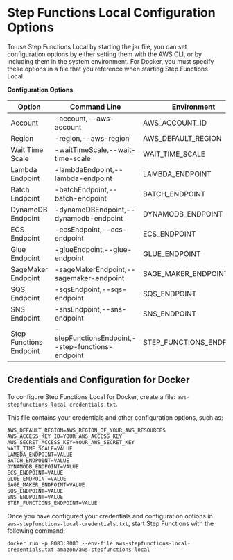 # Step Functions Local Configuration Options<a name="sfn-local-config-options"></a>

To use Step Functions Local by starting the jar file, you can set configuration options by either setting them with the AWS CLI, or by including them in the system environment\. For Docker, you must specify these options in a file that you reference when starting Step Functions Local\.


**Configuration Options**  

| Option | Command Line | Environment | 
| --- | --- | --- | 
| Account | \-account,\-\-aws\-account | AWS\_ACCOUNT\_ID | 
| Region | \-region,\-\-aws\-region | AWS\_DEFAULT\_REGION | 
| Wait Time Scale | \-waitTimeScale,\-\-wait\-time\-scale | WAIT\_TIME\_SCALE | 
| Lambda Endpoint | \-lambdaEndpoint,\-\-lambda\-endpoint | LAMBDA\_ENDPOINT | 
| Batch Endpoint | \-batchEndpoint,\-\-batch\-endpoint | BATCH\_ENDPOINT | 
| DynamoDB Endpoint | \-dynamoDBEndpoint,\-\-dynamodb\-endpoint | DYNAMODB\_ENDPOINT | 
| ECS Endpoint  | \-ecsEndpoint,\-\-ecs\-endpoint | ECS\_ENDPOINT | 
| Glue Endpoint | \-glueEndpoint,\-\-glue\-endpoint | GLUE\_ENDPOINT | 
| SageMaker Endpoint | \-sageMakerEndpoint,\-\-sagemaker\-endpoint | SAGE\_MAKER\_ENDPOINT | 
| SQS Endpoint | \-sqsEndpoint,\-\-sqs\-endpoint | SQS\_ENDPOINT | 
| SNS Endpoint | \-snsEndpoint,\-\-sns\-endpoint | SNS\_ENDPOINT | 
| Step Functions Endpoint | \-stepFunctionsEndpoint,\-\-step\-functions\-endpoint | STEP_FUNCTIONS\_ENDPOINT | 

## Credentials and Configuration for Docker<a name="docker-credentials"></a>

To configure Step Functions Local for Docker, create a file: `aws-stepfunctions-local-credentials.txt`\.

This file contains your credentials and other configuration options, such as:

```
AWS_DEFAULT_REGION=AWS_REGION_OF_YOUR_AWS_RESOURCES
AWS_ACCESS_KEY_ID=YOUR_AWS_ACCESS_KEY
AWS_SECRET_ACCESS_KEY=YOUR_AWS_SECRET_KEY
WAIT_TIME_SCALE=VALUE
LAMBDA_ENDPOINT=VALUE
BATCH_ENDPOINT=VALUE
DYNAMODB_ENDPOINT=VALUE
ECS_ENDPOINT=VALUE
GLUE_ENDPOINT=VALUE
SAGE_MAKER_ENDPOINT=VALUE
SQS_ENDPOINT=VALUE
SNS_ENDPOINT=VALUE
STEP_FUNCTIONS_ENDPOINT=VALUE
```

Once you have configured your credentials and configuration options in `aws-stepfunctions-local-credentials.txt`, start Step Functions with the following command:

```
docker run -p 8083:8083 --env-file aws-stepfunctions-local-credentials.txt amazon/aws-stepfunctions-local
```